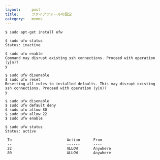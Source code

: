 ```yaml
---
layout:		post
title:		ファイアウォールの設定
category:	memos
---
```


	$ sudo apt-get install ufw

	$ sudo ufw status
	Status: inactive

	$ sudo ufw enable
	Command may disrupt existing ssh connections. Proceed with operation (y|n)? 
	y

	$ sudo ufw disenable
	$ sudo ufw reset
	Resetting all rules to installed defaults. This may disrupt existing ssh connections. Proceed with operation (y|n)?
	y

	$ sudo ufw disenable
	$ sudo ufw default deny
	$ sudo ufw allow 80
	$ sudo ufw allow 22
	$ sudo ufw enable

	$ sudo ufw status
	Status: active
	 
	 To                         Action      From
	 --                         ------      ----
	 22		                    ALLOW       Anywhere
	 80                         ALLOW       Anywhere
